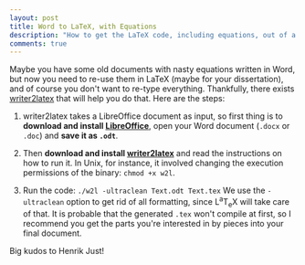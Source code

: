 ```yaml
---
layout: post
title: Word to LaTeX, with Equations
description: "How to get the LaTeX code, including equations, out of a Word document."
comments: true
---
```


Maybe you have some old documents with nasty equations written in Word, but now you need to re-use them in LaTeX (maybe for your dissertation), and of course you don't want to re-type everything.
Thankfully, there exists [writer2latex](http://writer2latex.sourceforge.net) that will help you do that. Here are the steps:

1. writer2latex takes a LibreOffice document as input, so first thing is to **download and install [LibreOffice](http://writer2latex.sourceforge.net)**, open your Word document (`.docx` or `.doc`) and **save it as `.odt`**.


2. Then **download and install [writer2latex](https://www.libreoffice.org)** and read the instructions on how to run it. In Unix, for instance, it involved changing the execution permissions of the binary: `chmod +x w2l`.

3. Run the code: 
```./w2l -ultraclean Text.odt Text.tex```
We use the `-ultraclean` option to get rid of all formatting, since <span class="latex">L<sup>a</sup>T<sub>e</sub>X</span> will take care of that.
It is probable that the generated `.tex` won't compile at first, so I recommend you get the parts you're interested in by pieces into your final document.

Big kudos to Henrik Just!